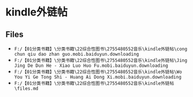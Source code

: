 # kindle外链帖

## Files

- `F:/【01分类书籍】\分类书籍\22综合性图书\2755480552音乐\kindle外链帖\cong chun qiu dao zhan guo.mobi.baiduyun.downloading`
- `F:/【01分类书籍】\分类书籍\22综合性图书\2755480552音乐\kindle外链帖\Jing Jing De Dun He - Xiao Luo Huo Fu.mobi.baiduyun.downloading`
- `F:/【01分类书籍】\分类书籍\22综合性图书\2755480552音乐\kindle外链帖\Wo You Yi Ge Tong Shi - Huang Ai Dong Xi.mobi.baiduyun.downloading`
- `F:/【01分类书籍】\分类书籍\22综合性图书\2755480552音乐\kindle外链帖\files.md`
